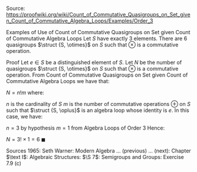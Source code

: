 # 

Source: https://proofwiki.org/wiki/Count_of_Commutative_Quasigroups_on_Set_given_Count_of_Commutative_Algebra_Loops/Examples/Order_3

Examples of Use of Count of Commutative Quasigroups on Set given Count of Commutative Algebra Loops
Let $S$ have exactly $3$ elements.
There are $6$ quasigroups $\struct {S, \otimes}$ on $S$ such that $\otimes$ is a commutative operation.


Proof
Let $e \in S$ be a distinguished element of $S$.
Let $N$ be the number of quasigroups $\struct {S, \otimes}$ on $S$ such that $\otimes$ is a commutative operation.
From Count of Commutative Quasigroups on Set given Count of Commutative Algebra Loops we have that:

$N = n! m$
where:

$n$ is the cardinality of $S$
$m$ is the number of commutative operations $\oplus$ on $S$ such that $\struct {S, \oplus}$ is an algebra loop whose identity is $e$.
In this case, we have:

$n = 3$ by hypothesis
$m = 1$ from Algebra Loops of Order 3
Hence:

$N = 3! \times 1 = 6$
$\blacksquare$


Sources
1965: Seth Warner: Modern Algebra ... (previous) ... (next): Chapter $\text I$: Algebraic Structures: $\S 7$: Semigroups and Groups: Exercise $7.9 \ \text {(c)}$




